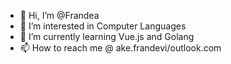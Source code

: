 - 👋 Hi, I’m @Frandea
- 👀 I’m interested in Computer Languages
- 🌱 I’m currently learning Vue.js and Golang
- 📫 How to reach me @ ake.frandevi/outlook.com

<!---
Frandea/Frandea is a ✨ special ✨ repository because its `README.md` (this file) appears on your GitHub profile.
You can click the Preview link to take a look at your changes.
--->
